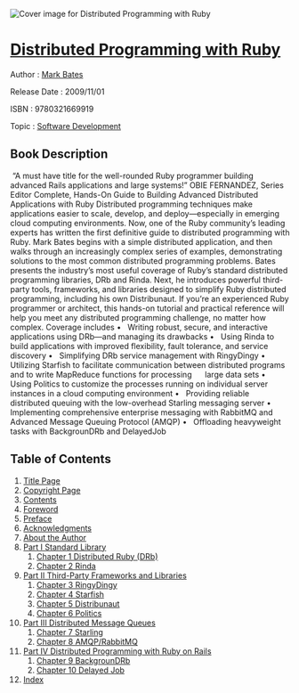![Cover image for Distributed Programming with Ruby](https://imgdetail.ebookreading.net/cover/cover/software_development/EB9780321669919.jpg)

[Distributed Programming with Ruby](https://ebookreading.net/view/book/Distributed+Programming+with+Ruby-EB9780321669919_1.html "Distributed Programming with Ruby")
====================================================================================================================

Author : [Mark Bates](https://ebookreading.net/search/author/Mark+Bates)

Release Date : 2009/11/01

ISBN : 9780321669919

Topic : [Software Development](https://ebookreading.net/search/category/software-development)

Book Description
-----------------

 “A must have title for the well-rounded Ruby programmer building advanced Rails applications and large systems!”
OBIE FERNANDEZ, Series Editor
Complete, Hands-On Guide to Building Advanced Distributed Applications with Ruby
Distributed programming techniques make applications easier to scale, develop, and deploy—especially in emerging cloud computing environments. Now, one of the Ruby community’s leading experts has written the first definitive guide to distributed programming with Ruby.
Mark Bates begins with a simple distributed application, and then walks through an increasingly complex series of examples, demonstrating solutions to the most common distributed programming problems.
Bates presents the industry’s most useful coverage of Ruby’s standard distributed programming libraries, DRb and Rinda. Next, he introduces powerful third-party tools, frameworks, and libraries designed to simplify Ruby distributed programming, including his own Distribunaut.
If you’re an experienced Ruby programmer or architect, this hands-on tutorial and practical reference will help you meet any distributed programming challenge, no matter how complex.
Coverage includes
•   Writing robust, secure, and interactive applications using DRb—and managing its drawbacks
•   Using Rinda to build applications with improved flexibility, fault tolerance, and service discovery
•   Simplifying DRb service management with RingyDingy
•   Utilizing Starfish to facilitate communication between distributed programs and to write MapReduce functions for processing
     large data sets
•   Using Politics to customize the processes running on individual server instances in a cloud computing environment
•   Providing reliable distributed queuing with the low-overhead Starling messaging server
•   Implementing comprehensive enterprise messaging with RabbitMQ and Advanced Message Queuing Protocol (AMQP)
•   Offloading heavyweight tasks with BackgrounDRb and DelayedJob
              
Table of Contents
-----------------

1. [Title Page](https://ebookreading.net/view/book/Distributed+Programming+with+Ruby-EB9780321669919_2.html#title)
1. [Copyright Page](https://ebookreading.net/view/book/Distributed+Programming+with+Ruby-EB9780321669919_2.html#copy)
1. [Contents](https://ebookreading.net/view/book/Distributed+Programming+with+Ruby-EB9780321669919_2.html#toc)
1. [Foreword](https://ebookreading.net/view/book/Distributed+Programming+with+Ruby-EB9780321669919_2.html#foreword)
1. [Preface](https://ebookreading.net/view/book/Distributed+Programming+with+Ruby-EB9780321669919_2.html#preface)
1. [Acknowledgments](https://ebookreading.net/view/book/Distributed+Programming+with+Ruby-EB9780321669919_2.html#acknowledgments)
1. [About the Author](https://ebookreading.net/view/book/Distributed+Programming+with+Ruby-EB9780321669919_2.html#author)
1. [Part I Standard Library](https://ebookreading.net/view/book/Distributed+Programming+with+Ruby-EB9780321669919_3.html#part01)
    1. [Chapter 1 Distributed Ruby (DRb)](https://ebookreading.net/view/book/Distributed+Programming+with+Ruby-EB9780321669919_4.html#ch01)
    1. [Chapter 2 Rinda](https://ebookreading.net/view/book/Distributed+Programming+with+Ruby-EB9780321669919_5.html#ch02)
1. [Part II Third-Party Frameworks and Libraries](https://ebookreading.net/view/book/Distributed+Programming+with+Ruby-EB9780321669919_6.html#part02)
    1. [Chapter 3 RingyDingy](https://ebookreading.net/view/book/Distributed+Programming+with+Ruby-EB9780321669919_7.html#ch03)
    1. [Chapter 4 Starfish](https://ebookreading.net/view/book/Distributed+Programming+with+Ruby-EB9780321669919_8.html#ch04)
    1. [Chapter 5 Distribunaut](https://ebookreading.net/view/book/Distributed+Programming+with+Ruby-EB9780321669919_9.html#ch05)
    1. [Chapter 6 Politics](https://ebookreading.net/view/book/Distributed+Programming+with+Ruby-EB9780321669919_10.html#ch06)
1. [Part III Distributed Message Queues](https://ebookreading.net/view/book/Distributed+Programming+with+Ruby-EB9780321669919_11.html#part03)
    1. [Chapter 7 Starling](https://ebookreading.net/view/book/Distributed+Programming+with+Ruby-EB9780321669919_12.html#ch07)
    1. [Chapter 8 AMQP/RabbitMQ](https://ebookreading.net/view/book/Distributed+Programming+with+Ruby-EB9780321669919_13.html#ch08)
1. [Part IV Distributed Programming with Ruby on Rails](https://ebookreading.net/view/book/Distributed+Programming+with+Ruby-EB9780321669919_14.html#part04)
    1. [Chapter 9 BackgrounDRb](https://ebookreading.net/view/book/Distributed+Programming+with+Ruby-EB9780321669919_15.html#ch09)
    1. [Chapter 10 Delayed Job](https://ebookreading.net/view/book/Distributed+Programming+with+Ruby-EB9780321669919_16.html#ch10)
1. [Index](https://ebookreading.net/view/book/Distributed+Programming+with+Ruby-EB9780321669919_17.html#index)
